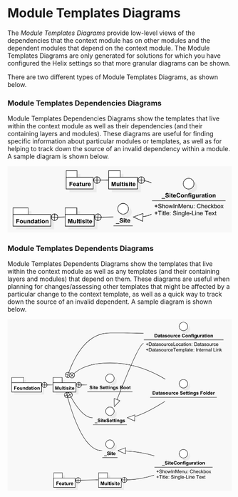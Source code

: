 # Module Templates Diagrams

The _Module Templates Diagrams_ provide low-level views of the dependencies that the context module has on other modules and the dependent modules that depend on the context module. The Module Templates Diagrams are only generated for solutions for which you have configured the Helix settings so that more granular diagrams can be shown.

There are two different types of Module Templates Diagrams, as shown below.

### Module Templates Dependencies Diagrams

Module Templates Dependencies Diagrams show the templates that live within the context module as well as their dependencies \(and their containing layers and modules\). These diagrams are useful for finding specific information about particular modules or templates, as well as for helping to track down the source of an invalid dependency within a module. A sample diagram is shown below.

![Feature.Multisite Module Templates Dependencies Diagram from Habitat](../../.gitbook/assets/feature.multisite-templatedependenciesdiagram.png)

### Module Templates Dependents Diagrams

Module Templates Dependents Diagrams show the templates that live within the context module as well as any templates \(and their containing layers and modules\) that depend on them. These diagrams are useful when planning for changes/assessing other templates that might be affected by a particular change to the context template, as well as a quick way to track down the source of an invalid dependent. A sample diagram is shown below.

![Foundation.Multisite Module Templates Dependents Diagram from Habitat](../../.gitbook/assets/foundation.multisite-templatedependentsdiagram%20%281%29.png)

